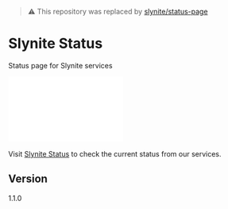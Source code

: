 > ⚠️ This repository was replaced by [slynite/status-page](https://github.com/slynite/status-page)

# Slynite Status

Status page for Slynite services

![Banner](/.issuestatus/logo.png)

Visit [Slynite Status](https://status.slynite.com/) to check the current status from our services.

## Version

1.1.0
